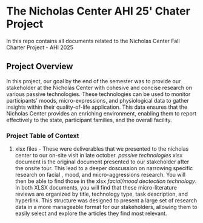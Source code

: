 # The Nicholas Center AHI 25' Chater Project 
In this repo contains all documents related to the Nicholas Center Fall Charter Project  - AHI 2025
## Project Overview 
In this project, our goal by the end of the semester was to provide our stakeholder at the Nicholas Center with cohesive and concise research on various passive technologies. These technologies can be used to monitor participants' moods, micro-expressions, and physiological data to gather insights within their quality-of-life application. This data ensures that the Nicholas Center provides an enriching environment, enabling them to report effectively to the state, participant families, and the overall facility.
### Project Table of Context 
1. xlsx files - These were deliverables that we presented to the nicholas center to our on-site visit in late october. *passive technologies* xlsx document is the original document presented to our stakeholder after the onsite tour. This lead to a deeper doscussion on narrowing specific research on facial , mood, and micro-aggressions research. You will then be able to find those in the xlsx *facial/mood dectection technology*. In both XLSX documents, you will find that these micro-literature reviews are organized by title, technology type, task description, and hyperlink. This structure was designed to present a large set of research data in a more manageable format for our stakeholders, allowing them to easily select and explore the articles they find most relevant.
